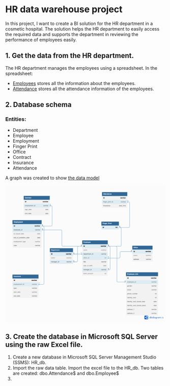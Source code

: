 # HR data warehouse project
In this project, I want to create a BI solution for the HR department in a cosmetic hospital. The solution helps the HR department to easily access the required data and supports the department in reviewing the performance of employees easily. 

## 1. Get the data from the HR department. 
The HR department manages the employees using a spreadsheet. In the spreadsheet:
- [Employees](https://docs.google.com/spreadsheets/d/1DJYTOcLgxjPA6KuPBIxC4kz67pX6i5E1KOzKzdORkYk/edit#gid=716097444) stores all the information about the employees. 
- [Attendance](https://docs.google.com/spreadsheets/d/1DJYTOcLgxjPA6KuPBIxC4kz67pX6i5E1KOzKzdORkYk/edit#gid=1114897994) stores all the attendance information of the employees. 

## 2. Database schema

### Entities: 
- Department
- Employee
- Employment
- Finger Print
- Office
- Contract
- Insurance
- Attendance 

A graph was created to show [the data model](https://dbdiagram.io/d/64574475dca9fb07c4a301cd)


![Data Model](DataModel.jpeg)

## 3. Create the database in Microsoft SQL Server using the raw Excel file. 
1. Create a new database in Microsoft SQL Server Management Studio (SSMS): HR_db.
2. Import the raw data table. Import the excel file to the HR_db. Two tables are created: dbo.Attendance$ and dbo.Employee$ 
3. 


